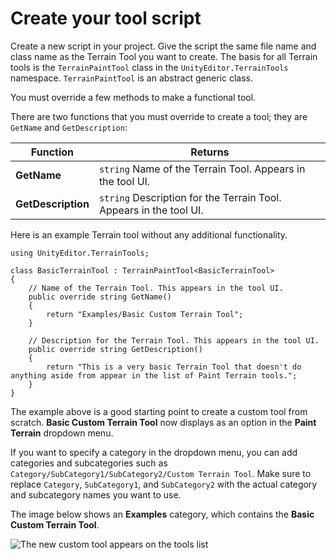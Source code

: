 # Create your tool script

Create a new script in your project. Give the script the same file name and class name as the Terrain Tool you want to create. The basis for all Terrain tools is the `TerrainPaintTool` class in the `UnityEditor.TerrainTools` namespace. `TerrainPaintTool` is an abstract generic class.

You must override a few methods to make a functional tool.

There are two functions that you must override to create a tool; they are `GetName` and `GetDescription`:

| Function           | Returns                                                      |
|--------------------| ------------------------------------------------------------ |
| **GetName**        | `string` Name of the Terrain Tool. Appears in the tool UI.   |
| **GetDescription** | `string` Description for the Terrain Tool. Appears in the tool UI. |

Here is an example Terrain tool without any additional functionality.

```
using UnityEditor.TerrainTools;

class BasicTerrainTool : TerrainPaintTool<BasicTerrainTool>
{
    // Name of the Terrain Tool. This appears in the tool UI.
    public override string GetName()
    {
        return "Examples/Basic Custom Terrain Tool";
    }

    // Description for the Terrain Tool. This appears in the tool UI.
    public override string GetDescription()
    {
        return "This is a very basic Terrain Tool that doesn't do anything aside from appear in the list of Paint Terrain tools.";
    }
}
```

The example above is a good starting point to create a custom tool from scratch. **Basic Custom Terrain Tool** now displays as an option in the **Paint Terrain** dropdown menu.

If you want to specify a category in the dropdown menu, you can add categories and subcategories such as `Category/SubCategory1/SubCategory2/Custom Terrain Tool`. Make sure to replace `Category`, `SubCategory1`, and `SubCategory2` with the actual category and subcategory names you want to use.

The image below shows an **Examples** category, which contains the **Basic Custom Terrain Tool**.

![The new custom tool appears on the tools list](images/1-21-Paint-Tool-Dropdown-Example-01.png)
